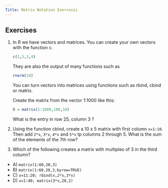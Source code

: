 ```yaml
---
Title: Matrix Notation Exercesis
---
```



## Exercises

1. In R we have vectors and matrices. You can create your own vectors with the function c.

    
    ```r
    c(1,5,3,4)
    ```

    They are also the output of many functions such as

    
    ```r
    rnorm(10)
    ```

    You can turn vectors into matrices using functions such as rbind, cbind or matrix.

    Create the matrix from the vector 1:1000 like this:

    
    ```r
    X = matrix(1:1000,100,10)
    ```

    What is the entry in row 25, column 3 ?



2. Using the function cbind, create a 10 x 5 matrix with first column `x=1:10`. Then  add `2*x`, `3*x`, `4*x` and `5*x` tp columns 2 through 5. What is the sum of the elements of the 7th row?



3. Which of the following creates a matrix with multiples of 3 in the third column?
  - A) `matrix(1:60,20,3)`
  - B) `matrix(1:60,20,3,byrow=TRUE)`
  - C) `x=11:20; rbind(x,2*x,3*x)`
  - D) `x=1:40; matrix(3*x,20,2)`




